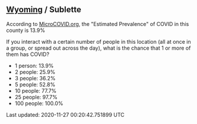 
## [Wyoming](/united-states/wyoming) / Sublette

According to [MicroCOVID.org](http://microcovid.org),
the "Estimated Prevalence" of COVID in this county is 13.9%

If you interact with a certain number of people in this location
(all at once in a group, or spread out across the day), what is the chance that
1 or more of them has COVID?

- 1 person: 13.9%
- 2 people: 25.9%
- 3 people: 36.2%
- 5 people: 52.8%
- 10 people: 77.7%
- 25 people: 97.7%
- 100 people: 100.0%

Last updated: 2020-11-27 00:20:42.751899 UTC
